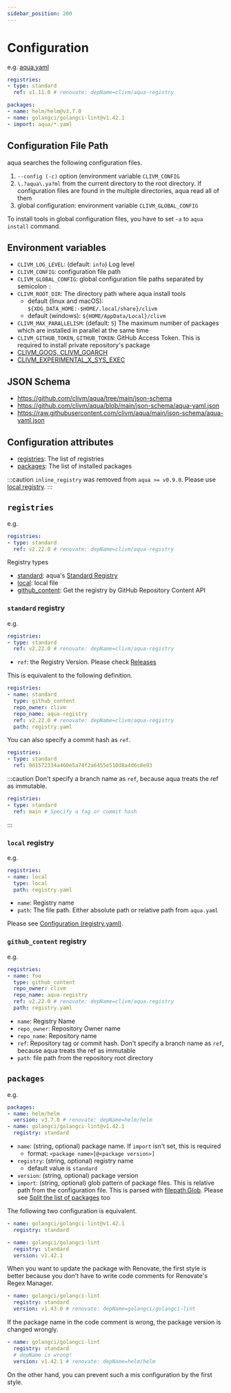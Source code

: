 ```yaml
---
sidebar_position: 200
---
```


# Configuration

e.g. [aqua.yaml](https://github.com/clivm/aqua/blob/main/aqua.yaml)

```yaml
registries:
- type: standard
  ref: v1.11.0 # renovate: depName=clivm/aqua-registry

packages:
- name: helm/helm@v3.7.0
- name: golangci/golangci-lint@v1.42.1
- import: aqua/*.yaml
```

## Configuration File Path

aqua searches the following configuration files.

1. `--config (-c)` option (environment variable `CLIVM_CONFIG`
1. `\.?aqua\.ya?ml` from the current directory to the root directory. If configuration files are found in the multiple directories, aqua read all of them
1. global configuration: environment variable `CLIVM_GLOBAL_CONFIG`

To install tools in global configuration files, you have to set `-a` to `aqua install` command.

## Environment variables

* `CLIVM_LOG_LEVEL`: (default: `info`) Log level
* `CLIVM_CONFIG`: configuration file path
* `CLIVM_GLOBAL_CONFIG`: global configuration file paths separated by semicolon `:`
* `CLIVM_ROOT_DIR`: The directory path where aqua install tools
  * default (linux and macOS): `${XDG_DATA_HOME:-$HOME/.local/share}/clivm`
  * default (windows): `${HOME/AppData/Local}/clivm`
* `CLIVM_MAX_PARALLELISM`: (default: `5`) The maximum number of packages which are installed in parallel at the same time
* `CLIVM_GITHUB_TOKEN`, `GITHUB_TOKEN`: GitHub Access Token. This is required to install private repository's package
* [CLIVM_GOOS, CLIVM_GOARCH](change-os-arch-for-test)
* [CLIVM_EXPERIMENTAL_X_SYS_EXEC](experimental-feature#aqua_experimental_x_sys_exec)

## JSON Schema

* https://github.com/clivm/aqua/tree/main/json-schema
* https://github.com/clivm/aqua/blob/main/json-schema/aqua-yaml.json
* https://raw.githubusercontent.com/clivm/aqua/main/json-schema/aqua-yaml.json

## Configuration attributes

* [registries](#registries): The list of registries
* [packages](#packages): The list of installed packages

:::caution
`inline_registry` was removed from `aqua >= v0.9.0`. Please use [local registry](#local-registry).
:::

## `registries`

e.g.

```yaml
registries:
- type: standard
  ref: v2.22.0 # renovate: depName=clivm/aqua-registry
```

Registry types

* [standard](#standard-registry): aqua's [Standard Registry](https://github.com/clivm/aqua-registry)
* [local](#local-registry): local file
* [github_content](#github_content-registry): Get the registry by GitHub Repository Content API

### `standard` registry

e.g.

```yaml
registries:
- type: standard
  ref: v2.22.0 # renovate: depName=clivm/aqua-registry
```

* `ref`: the Registry Version. Please check [Releases](https://github.com/clivm/aqua-registry/releases)

This is equivalent to the following definition.

```yaml
registries:
- name: standard
  type: github_content
  repo_owner: clivm
  repo_name: aqua-registry
  ref: v2.22.0 # renovate: depName=clivm/aqua-registry
  path: registry.yaml
```

You can also specify a commit hash as `ref`.

```yaml
registries:
- type: standard
  ref: 0d1572334a460e5a74f2a6455e510d8a4d6c8e93
```

:::caution
Don't specify a branch name as `ref`, because aqua treats the ref as immutable.

```yaml
registries:
- type: standard
  ref: main # Specify a tag or commit hash
```

:::

### `local` registry

e.g.

```yaml
registries:
- name: local
  type: local
  path: registry.yaml
```

* `name`: Registry name
* `path`: The file path. Either absolute path or relative path from `aqua.yaml`

Please see [Configuration (registry.yaml)](registry-config).

### `github_content` registry

e.g.

```yaml
registries:
- name: foo
  type: github_content
  repo_owner: clivm
  repo_name: aqua-registry
  ref: v2.22.0 # renovate: depName=clivm/aqua-registry
  path: registry.yaml
```

* `name`: Registry Name
* `repo_owner`: Repository Owner name
* `repo_name`: Repository name
* `ref`: Repository tag or commit hash. Don't specify a branch name as `ref`, because aqua treats the ref as immutable
* `path`: file path from the repository root directory

## `packages`

e.g.

```yaml
packages:
- name: helm/helm
  version: v3.7.0 # renovate: depName=helm/helm
- name: golangci/golangci-lint@v1.42.1
  registry: standard
```

* `name`: (string, optional) package name. If `import` isn't set, this is required
  * format: `<package name>[@<package version>]`
* `registry`: (string, optional) registry name
  * default value is `standard`
* `version`: (string, optional) package version
* `import`: (string, optional) glob pattern of package files. This is relative path from the configuration file. This is parsed with [filepath.Glob](https://pkg.go.dev/path/filepath#Glob). Please see [Split the list of packages](../tutorial-extras/split-config) too

The following two configuration is equivalent.

```yaml
- name: golangci/golangci-lint@v1.42.1
  registry: standard
```

```yaml
- name: golangci/golangci-lint
  registry: standard
  version: v1.42.1
```

When you want to update the package with Renovate,
the first style is better because you don't have to write code comments for Renovate's Regex Manager.

```yaml
- name: golangci/golangci-lint
  registry: standard
  version: v1.43.0 # renovate: depName=golangci/golangci-lint
```

If the package name in the code comment is wrong, the package version is changed wrongly.

```yaml
- name: golangci/golangci-lint
  registry: standard
  # depName is wrong!
  version: v1.42.1 # renovate: depName=helm/helm
```

On the other hand, you can prevent such a mis configuration by the first style.
